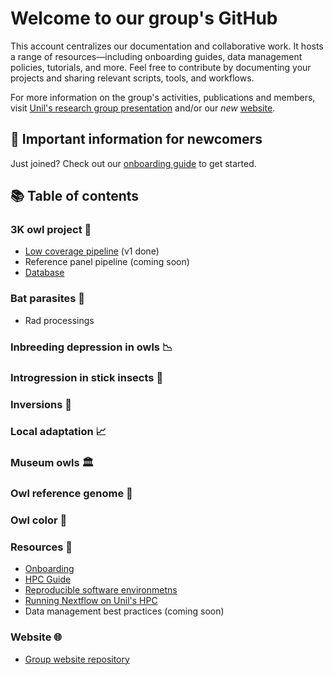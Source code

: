 # Welcome to our group's GitHub

This account centralizes our documentation and collaborative work. It hosts a range of resources—including onboarding guides, data management policies, tutorials, and more.
Feel free to contribute by documenting your projects and sharing relevant scripts, tools, and workflows.

For more information on the group's activities, publications and members, visit [Unil's research group presentation](https://www.unil.ch/dee/en/home/menuinst/research/research-groups/goudet-group.html) and/or our *new* [website](https://goudetgroup.github.io/GoudetWebsite).

## 🔰 Important information for newcomers

Just joined? Check out our [onboarding guide](https://github.com/JGoudetGroup/Resources/blob/main/Onboarding.md) to get started.

## 📚 Table of contents

### 3K owl project 🦉

- [Low coverage pipeline](https://github.com/JGoudetGroup/3KOWLS_low_coverage) (v1 done)
- Reference panel pipeline (coming soon)
- [Database](https://github.com/JGoudetGroup/Sequenced-Owls-DataBase)

### Bat parasites 🦇

- Rad processings

### Inbreeding depression in owls 📉

### Introgression in stick insects 🔀

### Inversions 🔄

### Local adaptation 📈

### Museum owls 🏛️

### Owl reference genome 🧬

### Owl color 🎨

### Resources 🧰

- [Onboarding](https://github.com/JGoudetGroup/Resources/blob/main/Onboarding.md)
- [HPC Guide](https://github.com/JGoudetGroup/Resources/blob/main/Guide_to_HPC_at_Unil.md)
- [Reproducible software environmetns](https://github.com/JGoudetGroup/Resources/blob/main/Reproducible_software_environments.md)
- [Running Nextflow on Unil's HPC](https://github.com/JGoudetGroup/nextflow-on-slurm)
- Data management best practices (coming soon)

### Website 🌐

- [Group website repository](https://github.com/JGoudetGroup/GoudetWebsite)